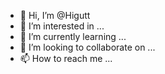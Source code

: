 - 👋 Hi, I’m @Higutt
- 👀 I’m interested in ...
- 🌱 I’m currently learning ...
- 💞️ I’m looking to collaborate on ...
- 📫 How to reach me ...

<!---
Higutt/Higutt is a ✨ special ✨ repository because its `README.md` (this file) appears on your GitHub profile.
You can click the Preview link to take a look at your changes.
--->
